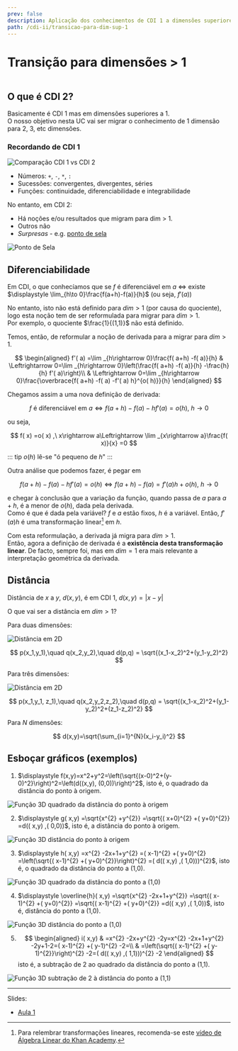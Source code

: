 ```yaml
---
prev: false
description: Aplicação dos conhecimentos de CDI 1 a dimensões superiores a 1
path: /cdi-ii/transicao-para-dim-sup-1
---
```


# Transição para dimensões > 1

```toc

```

## O que é CDI 2?

Basicamente é CDI 1 mas em dimensões superiores a 1.  
O nosso objetivo nesta UC vai ser migrar o conhecimento de 1 dimensão para 2, 3, etc dimensões.

### Recordando de CDI 1

![Comparação CDI 1 vs CDI 2](./assets/0001-cdi1-vs-cdi2.svg#dark=1)

- Números: `+`, `-`, `*`, `:`
- Sucessões: convergentes, divergentes, séries
- Funções: continuidade, diferenciabilidade e integrabilidade

No entanto, em CDI 2:

- Há noções e/ou resultados que migram para dim > 1.
- Outros não
- _Surpresas_ - e.g. [ponto de sela](./0006-conjunto-de-nivel.md#ponto-de-sela)

![Ponto de Sela](./assets/0001-ponto-de-sela.svg#dark=1)

## Diferenciabilidade

Em CDI, o que conhecíamos que se $f$ é diferenciável em $a$ $\Leftrightarrow$ existe $\displaystyle \lim_{h\to 0}\frac{f(a+h)-f(a)}{h}$ (ou seja, $f'(a)$)

No entanto, isto não está definido para $dim > 1$ (por causa do quociente), logo esta noção tem de ser reformulada para migrar para $dim > 1$.  
Por exemplo, o quociente $\frac{1}{(1,1)}$ não está definido.

Temos, então, de reformular a noção de derivada para a migrar para $dim > 1$.

$$
\begin{aligned}
f'( a) =\lim _{h\rightarrow 0}\frac{f( a+h) -f( a)}{h} & \Leftrightarrow 0=\lim _{h\rightarrow 0}\left(\frac{f( a+h) -f( a)}{h} -\frac{h}{h} f'( a)\right)\\
 & \Leftrightarrow 0=\lim _{h\rightarrow 0}\frac{\overbrace{f( a+h) -f( a) -f'( a) h}^{o( h)}}{h}
\end{aligned}
$$

Chegamos assim a uma nova definição de derivada:

$$
f\ \text{é diferenciável em } a\Leftrightarrow f( a+h) -f( a) -hf'( a) =o( h) ,\ h\rightarrow 0
$$

ou seja,

$$
f( x) =o( x) ,\ x\rightarrow a\Leftrightarrow \lim _{x\rightarrow a}\frac{f( x)}{x} =0
$$

::: tip
$o(h)$ lê-se "ó pequeno de $h$"
:::

Outra análise que podemos fazer, é pegar em

$$
f( a+h) -f( a) -hf'( a) =o( h) \Leftrightarrow f( a+h) -f( a) =f'( a) h+o( h) ,\ h\rightarrow 0
$$

e chegar à conclusão que a variação da função, quando passa de $a$ para $a+h$, é a menor de $o(h)$, dada pela derivada.  
Como é que é dada pela variável? $f$ e $a$ estão fixos, $h$ é a variável.
Então, $f'(a)h$ é uma transformação linear[^trans-lin] em $h$.

[^trans-lin]: Para relembrar transformações lineares, recomenda-se este [vídeo de Álgebra Linear do Khan Academy](https://youtu.be/4PCktDZJH8E).

Com esta reformulação, a derivada já migra para $dim > 1$.  
Então, agora a definição de derivada é a **existência desta transformação linear**.
De facto, sempre foi, mas em $dim = 1$ era mais relevante a interpretação geométrica da derivada.

## Distância

Distância de $x$ a $y$, $d(x,y)$, é em CDI 1, $d(x,y)= |x-y|$

O que vai ser a distância em $dim > 1$?

Para duas dimensões:

![Distância em 2D](./assets/0001-distancia-2d.svg#dark=1)

$$
p(x_1,y_1),\quad q(x_2,y_2),\quad d(p,q) = \sqrt{(x_1-x_2)^2+(y_1-y_2)^2}
$$

Para três dimensões:

![Distância em 2D](./assets/0001-distancia-3d.svg#dark=1)

$$
p(x_1,y_1, z_1),\quad q(x_2,y_2,z_2),\quad d(p,q) = \sqrt{(x_1-x_2)^2+(y_1-y_2)^2+(z_1-z_2)^2}
$$

Para $N$ dimensões:

$$
d(x,y)=\sqrt{\sum_{i=1}^{N}(x_i-y_i)^2}
$$

## Esboçar gráficos (exemplos)

1. $\displaystyle f(x,y)=x^2+y^2=\left(\sqrt{(x-0)^2+(y-0)^2}\right)^2=\left(d((x,y), (0,0))\right)^2$, isto é, o quadrado da distância do ponto à origem.

![Função 3D quadrado da distância do ponto à origem](./assets/0001-esbocar-ex1.png)

2. $\displaystyle g( x,y) =\sqrt{x^{2} +y^{2}} =\sqrt{( x+0)^{2} +( y+0)^{2}} =d(( x,y) ,( 0,0))$, isto é, a distância do ponto à origem.

![Função 3D distância do ponto à origem](./assets/0001-esbocar-ex2.png)

3. $\displaystyle h( x,y) =x^{2} -2x+1+y^{2} =( x-1)^{2} +( y+0)^{2} =\left(\sqrt{( x-1)^{2} +( y+0)^{2}}\right)^{2} =( d(( x,y) ,( 1,0)))^{2}$,
   isto é, o quadrado da distância do ponto a (1,0).

![Função 3D quadrado da distância do ponto a (1,0)](./assets/0001-esbocar-ex3.png)

4. $\displaystyle \overline{h}( x,y) =\sqrt{x^{2} -2x+1+y^{2}} =\sqrt{( x-1)^{2} +( y+0)^{2}} =\sqrt{( x-1)^{2} +( y+0)^{2}} =d(( x,y) ,( 1,0))$,
   isto é, distância do ponto a (1,0).

![Função 3D distância do ponto a (1,0)](./assets/0001-esbocar-ex4.png)

5. $$
   \begin{aligned}
   i( x,y) & =x^{2} -2x+y^{2} -2y=x^{2} -2x+1+y^{2} -2y+1-2=( x-1)^{2} +( y-1)^{2} -2=\\
    & =\left(\sqrt{( x-1)^{2} +( y-1)^{2}}\right)^{2} -2=( d(( x,y) ,( 1,1)))^{2} -2
   \end{aligned}
   $$
   isto é, a subtração de 2 ao quadrado da distância do ponto a (1,1).

![Função 3D subtração de 2 à distância do ponto a (1,1)](./assets/0001-esbocar-ex5.png)

---

Slides:

- [Aula 1](https://drive.google.com/file/d/1-PQoedSZUIQkEpnLRblelnB1t2rfqpe-/view?usp=sharing)

